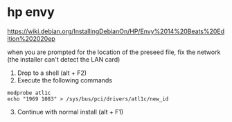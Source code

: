 # hp envy
https://wiki.debian.org/InstallingDebianOn/HP/Envy%2014%20Beats%20Edition%202020ep

when you are prompted for the location of the preseed file, fix the network (the installer can't detect the LAN card)

1. Drop to a shell (alt + F2)
2. Execute the following commands
```
modprobe atl1c
echo "1969 1083" > /sys/bus/pci/drivers/atl1c/new_id
```
3. Continue with normal install (alt + F1)
